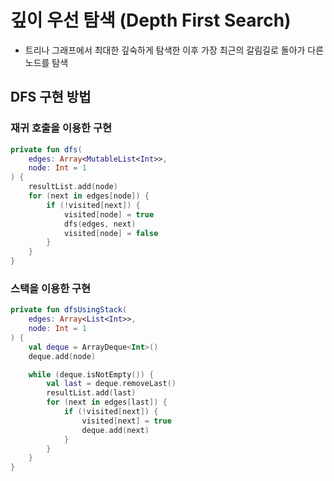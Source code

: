 # 깊이 우선 탐색 (Depth First Search)

- 트리나 그래프에서 최대한 깊숙하게 탐색한 이후 가장 최근의 갈림길로 돌아가 다른 노드를 탐색

## DFS 구현 방법

### 재귀 호출을 이용한 구현

```kotlin
private fun dfs(
    edges: Array<MutableList<Int>>,
    node: Int = 1
) {
    resultList.add(node)
    for (next in edges[node]) {
        if (!visited[next]) {
            visited[node] = true
            dfs(edges, next)
            visited[node] = false
        }
    }
}
```

### 스택을 이용한 구현

```kotlin
private fun dfsUsingStack(
    edges: Array<List<Int>>,
    node: Int = 1
) {
    val deque = ArrayDeque<Int>()
    deque.add(node)

    while (deque.isNotEmpty()) {
        val last = deque.removeLast()
        resultList.add(last)
        for (next in edges[last]) {
            if (!visited[next]) {
                visited[next] = true
                deque.add(next)
            }
        }
    }
}
```